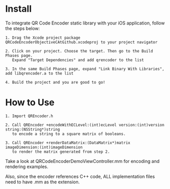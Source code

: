 Install
=========================

To integrate QR Code Encoder static library with your iOS application, follow the steps below:

    1. Drag the Xcode project package QRCodeEncoderObjectiveCAtGithub.xcodeproj to your project navigator

    2. Click on your project. Choose the target. Then go to the Build Phases page. 
       Expand "Target Dependencies" and add qrencoder to the list

    3. In the same Build Phases page, expand "Link Binary With Libraries", add libqrencoder.a to the list

    4. Build the project and you are good to go!

How to Use
=========================
    1. Import QREncoder.h
   
    2. Call QREncoder +encodeWithECLevel:(int)ecLevel version:(int)version string:(NSString*)string 
       to encode a string to a square matrix of booleans.
   
    3. Call QREncoder +renderDataMatrix:(DataMatrix*)matrix imageDimension:(int)imageDimension 
       to render the matrix generated from step 2.

Take a look at QRCodeEncoderDemoViewController.mm for encoding and rendering examples.

Also, since the encoder references C++ code, ALL implementation files need to have .mm as the extension.
